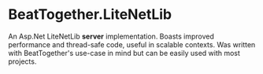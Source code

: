 # BeatTogether.LiteNetLib
An Asp.Net LiteNetLib **server** implementation. Boasts improved performance and thread-safe code, useful in scalable contexts. Was written with BeatTogether's use-case in mind but can be easily used with most projects.
